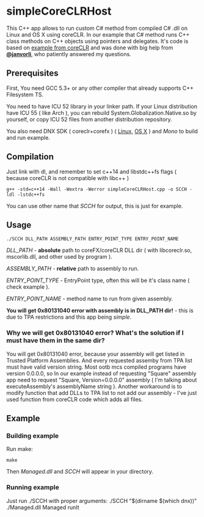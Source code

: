 # simpleCoreCLRHost

  This C++ app allows to run custom C# method from compiled C# .dll on Linux and OS X using coreCLR.
  In our example that C# method runs C++ class methods on C++ objects using pointers and delegates.
  It's code is based on [example from coreCLR](https://github.com/dotnet/coreclr/tree/master/src/coreclr/hosts/unixcoreruncommon)
  and was done with big help from [**@janvorli**](https://github.com/janvorli), who patiently answered my questions.

## Prerequisites
  First, You need GCC 5.3+ or any other compiler that already supports C++ Filesystem TS.

  You need to have ICU 52 library in your linker path. If your Linux distribution have ICU 55 ( like Arch ), you can rebuild
  System.Globalization.Native.so  by yourself, or copy ICU 52 files from another distribution repository.

  You also need DNX SDK ( coreclr+corefx )
  ( [Linux](https://github.com/dotnet/coreclr/blob/master/Documentation/install/get-dotnetcore-dnx-linux.md), [OS X](https://github.com/dotnet/coreclr/blob/master/Documentation/install/get-dotnetcore-dnx-osx.md) )
  and *Mono* to build and run example.

## Compilation
  Just link with dl, and remember to set c++14 and libstdc++fs flags
  ( because coreCLR is not compatible with libc++ )

    g++ -std=c++14 -Wall -Wextra -Werror simpleCoreCLRHost.cpp -o SCCH -ldl -lstdc++fs
  You can use other name that *SCCH* for output, this is just for example.

## Usage


    ./SCCH DLL_PATH ASSEMBLY_PATH ENTRY_POINT_TYPE ENTRY_POINT_NAME

  *DLL_PATH* - **absolute** path to coreFX/coreCLR DLL dir ( with libcoreclr.so, mscorlib.dll, and other used by program ).

  *ASSEMBLY_PATH* - **relative** path to assembly to run.

  *ENTRY_POINT_TYPE* - EntryPoint type, often this will be it's class name ( check example ).

  *ENTRY_POINT_NAME* - method name to run from given assembly.

  **You will get 0x80131040 error with assembly is in DLL_PATH dir!** - this is due to TPA restrictions and this app being *simple*.

### Why we will get 0x80131040 error? What's the solution if I must have them in the same dir?
You will get 0x80131040 error, because your assembly will get listed in Trusted Platform Assemblies. And every requested assemby from TPA list must have valid version string. Most ootb mcs compiled programs have version 0.0.0.0, so In our example instead of requesting "Square" assembly app need to request "Square, Version=0.0.0.0" assembly ( I'm talking about executeAssembly's assemblyName string ). Another workaround is to modify function that add DLLs to TPA list to not add our assembly - I've just used function from coreCLR code which adds all files.


## Example
### Building example
  Run make:

    make
  Then *Managed.dll* and *SCCH* will appear in your directory.

### Running example
  Just run ./SCCH with proper arguments:
    ./SCCH "$(dirname $(which dnx))" ./Managed.dll Managed runIt
